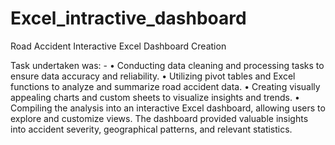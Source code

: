 # Excel_intractive_dashboard
Road Accident Interactive Excel Dashboard Creation

Task undertaken was: -
•	Conducting data cleaning and processing tasks to ensure data accuracy and reliability.
•	Utilizing pivot tables and Excel functions to analyze and summarize road accident data.
•	Creating visually appealing charts and custom sheets to visualize insights and trends.
•	Compiling the analysis into an interactive Excel dashboard, allowing users to explore and customize views.
The dashboard provided valuable insights into accident severity, geographical patterns, and relevant statistics.
